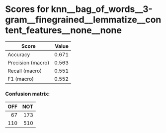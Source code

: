 # Scores for knn__bag_of_words__3-gram__finegrained__lemmatize__content_features__none__none
|      Score      |Value|
|-----------------|----:|
|Accuracy         |0.671|
|Precision (macro)|0.563|
|Recall (macro)   |0.551|
|F1 (macro)       |0.552|

### Confusion matrix:
|OFF|NOT|
|--:|--:|
| 67|173|
|110|510|
